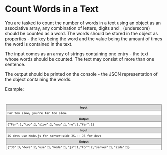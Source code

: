 # Count Words in a Text
You are tasked to count the number of words in a text using an object as an associative array, any combination of
letters, digits and _ (underscore) should be counted as a word. The words should be stored in the object as
properties - the key being the word and the value being the amount of times the word is contained in the text.

The input comes as an array of strings containing one entry - the text whose words should be counted. The text may
consist of more than one sentence.

The output should be printed on the console - the JSON representation of the object containing the words.

Example:

# ![Examples](example.png)
